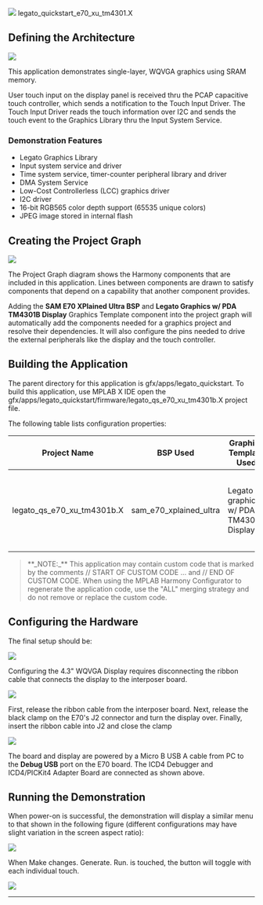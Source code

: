 
![](../../../../docs/images/mhgs.png) legato\_quickstart\_e70\_xu\_tm4301.X

Defining the Architecture
-------------------------

![](../../../../docs/html/legato_qs_e70_xu_tm4301b_arch.png)

This application demonstrates single-layer, WQVGA graphics using SRAM memory.

User touch input on the display panel is received thru the PCAP capacitive touch controller, which sends a notification to the Touch Input Driver. The Touch Input Driver reads the touch information over I2C and sends the touch event to the Graphics Library thru the Input System Service.

### Demonstration Features 

* Legato Graphics Library
* Input system service and driver
* Time system service, timer-counter peripheral library and driver
* DMA System Service
* Low-Cost Controllerless (LCC) graphics driver
* I2C driver
* 16-bit RGB565 color depth support (65535 unique colors)
* JPEG image stored in internal flash

Creating the Project Graph
--------------------------

![](../../../../docs/html/legato_qs_e70_xu_tm4301b_pg.png)

The Project Graph diagram shows the Harmony components that are included in this application. Lines between components are drawn to satisfy components that depend on a capability that another component provides.

Adding the **SAM E70 XPlained Ultra BSP** and **Legato Graphics w/ PDA TM4301B Display** Graphics Template component into the project graph will automatically add the components needed for a graphics project and resolve their dependencies. It will also configure the pins needed to drive the external peripherals like the display and the touch controller.  

Building the Application
------------------------

The parent directory for this application is gfx/apps/legato_quickstart. To build this application, use MPLAB X IDE open the gfx/apps/legato_quickstart/firmware/legato_qs_e70_xu_tm4301b.X project file.

The following table lists configuration properties:  

| Project Name  | BSP Used |Graphics Template Used | Description |
|---------------| ---------|---------------| ---------|
| legato_qs_e70_xu_tm4301b.X | sam_e70_xplained_ultra | Legato graphics w/ PDA TM4301b Display | SAM E70 Xplained Ultra board with PDA TM4301B 480x272 (WQVGA) Display |

> \*\*\_NOTE:\_\*\* This application may contain custom code that is marked by the comments // START OF CUSTOM CODE ... and // END OF CUSTOM CODE. When using the MPLAB Harmony Configurator to regenerate the application code, use the "ALL" merging strategy and do not remove or replace the custom code.

Configuring the Hardware
------------------------

The final setup should be: 

![](../../../../docs/html/legato_qs_e70_xu_tm4301b_conf1.png)

Configuring the 4.3\" WQVGA Display requires disconnecting the ribbon cable that connects the display to the interposer board. 

![](../../../../docs/html/legato_qs_e70_xu_tm4301b_conf2.png)

First, release the ribbon cable from the interposer board. Next, release the black clamp on the E70\'s J2 connector and turn the display over. Finally, insert the ribbon cable into J2 and close the clamp

![](../../../../docs/html/legato_qs_e70_xu_tm4301b_conf3.png)

The board and display are powered by a Micro B USB A cable from PC to the **Debug USB** port on the E70 board. The ICD4 Debugger and ICD4/PICKit4 Adapter Board are connected as shown above.

Running the Demonstration
-------------------------

When power-on is successful, the demonstration will display a similar menu to that shown in the following figure (different configurations may have slight variation in the screen aspect ratio): 

![](../../../../docs/html/legato_qs_e70_xu_tm4301b_run1.png)

When Make changes. Generate. Run. is touched, the button will toggle with each individual touch.

![](../../../../docs/html/legato_qs_e70_xu_tm4301b_run2.png)

* * * * *
